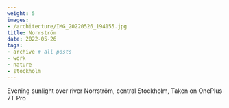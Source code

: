 ```yaml
---
weight: 5
images:
- /architecture/IMG_20220526_194155.jpg
title: Norrström
date: 2022-05-26
tags:
- archive # all posts
- work
- nature
- stockholm
---
```


Evening sunlight over river Norrström, central Stockholm, Taken on OnePlus 7T Pro